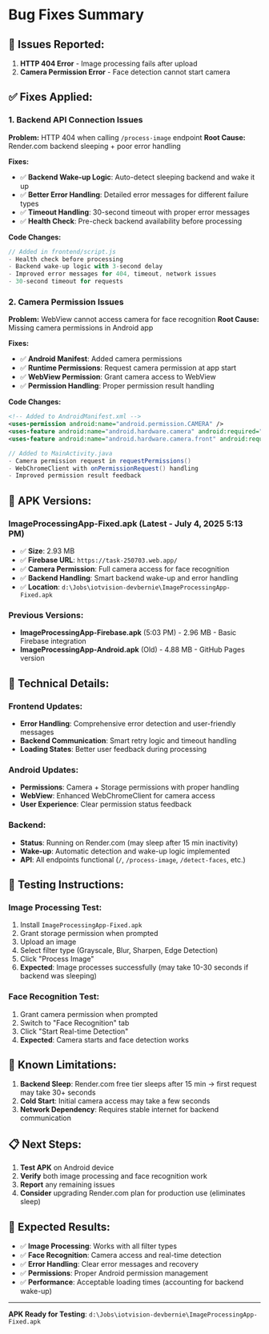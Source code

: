 # Bug Fixes Summary

## 🐛 **Issues Reported:**

1. **HTTP 404 Error** - Image processing fails after upload
2. **Camera Permission Error** - Face detection cannot start camera

## ✅ **Fixes Applied:**

### 1. **Backend API Connection Issues**

**Problem:** HTTP 404 when calling `/process-image` endpoint
**Root Cause:** Render.com backend sleeping + poor error handling

**Fixes:**
- ✅ **Backend Wake-up Logic**: Auto-detect sleeping backend and wake it up
- ✅ **Better Error Handling**: Detailed error messages for different failure types
- ✅ **Timeout Handling**: 30-second timeout with proper error messages
- ✅ **Health Check**: Pre-check backend availability before processing

**Code Changes:**
```javascript
// Added in frontend/script.js
- Health check before processing
- Backend wake-up logic with 3-second delay
- Improved error messages for 404, timeout, network issues
- 30-second timeout for requests
```

### 2. **Camera Permission Issues**

**Problem:** WebView cannot access camera for face recognition
**Root Cause:** Missing camera permissions in Android app

**Fixes:**
- ✅ **Android Manifest**: Added camera permissions
- ✅ **Runtime Permissions**: Request camera permission at app start
- ✅ **WebView Permission**: Grant camera access to WebView
- ✅ **Permission Handling**: Proper permission result handling

**Code Changes:**
```xml
<!-- Added to AndroidManifest.xml -->
<uses-permission android:name="android.permission.CAMERA" />
<uses-feature android:name="android.hardware.camera" android:required="false" />
<uses-feature android:name="android.hardware.camera.front" android:required="false" />
```

```java
// Added to MainActivity.java
- Camera permission request in requestPermissions()
- WebChromeClient with onPermissionRequest() handling
- Improved permission result feedback
```

## 📱 **APK Versions:**

### **ImageProcessingApp-Fixed.apk** (Latest - July 4, 2025 5:13 PM)
- ✅ **Size**: 2.93 MB
- ✅ **Firebase URL**: `https://task-250703.web.app/`
- ✅ **Camera Permission**: Full camera access for face recognition
- ✅ **Backend Handling**: Smart backend wake-up and error handling
- ✅ **Location**: `d:\Jobs\iotvision-devbernie\ImageProcessingApp-Fixed.apk`

### Previous Versions:
- **ImageProcessingApp-Firebase.apk** (5:03 PM) - 2.96 MB - Basic Firebase integration
- **ImageProcessingApp-Android.apk** (Old) - 4.88 MB - GitHub Pages version

## 🔧 **Technical Details:**

### Frontend Updates:
- **Error Handling**: Comprehensive error detection and user-friendly messages
- **Backend Communication**: Smart retry logic and timeout handling
- **Loading States**: Better user feedback during processing

### Android Updates:
- **Permissions**: Camera + Storage permissions with proper handling
- **WebView**: Enhanced WebChromeClient for camera access
- **User Experience**: Clear permission status feedback

### Backend:
- **Status**: Running on Render.com (may sleep after 15 min inactivity)
- **Wake-up**: Automatic detection and wake-up logic implemented
- **API**: All endpoints functional (`/`, `/process-image`, `/detect-faces`, etc.)

## 🧪 **Testing Instructions:**

### Image Processing Test:
1. Install `ImageProcessingApp-Fixed.apk`
2. Grant storage permission when prompted
3. Upload an image
4. Select filter type (Grayscale, Blur, Sharpen, Edge Detection)
5. Click "Process Image"
6. **Expected**: Image processes successfully (may take 10-30 seconds if backend was sleeping)

### Face Recognition Test:
1. Grant camera permission when prompted
2. Switch to "Face Recognition" tab
3. Click "Start Real-time Detection"
4. **Expected**: Camera starts and face detection works

## 🚨 **Known Limitations:**

1. **Backend Sleep**: Render.com free tier sleeps after 15 min → first request may take 30+ seconds
2. **Cold Start**: Initial camera access may take a few seconds
3. **Network Dependency**: Requires stable internet for backend communication

## 📋 **Next Steps:**

1. **Test APK** on Android device
2. **Verify** both image processing and face recognition work
3. **Report** any remaining issues
4. **Consider** upgrading Render.com plan for production use (eliminates sleep)

## 🎯 **Expected Results:**

- ✅ **Image Processing**: Works with all filter types
- ✅ **Face Recognition**: Camera access and real-time detection
- ✅ **Error Handling**: Clear error messages and recovery
- ✅ **Permissions**: Proper Android permission management
- ✅ **Performance**: Acceptable loading times (accounting for backend wake-up)

---

**APK Ready for Testing**: `d:\Jobs\iotvision-devbernie\ImageProcessingApp-Fixed.apk`
